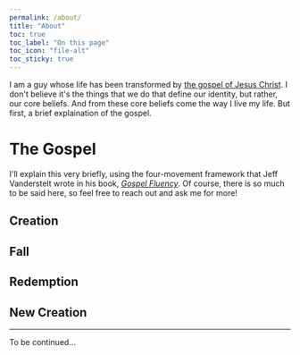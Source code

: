 ```yaml
---
permalink: /about/
title: "About"
toc: true
toc_label: "On this page"
toc_icon: "file-alt"
toc_sticky: true
---
```


I am a guy whose life has been transformed by [the gospel of Jesus Christ](#the-gospel). I don't believe it's the things that we do that define our identity, but rather, our core beliefs. And from these core beliefs come the way I live my life. But first, a brief explaination of the gospel.

# The Gospel

I'll explain this very briefly, using the four-movement framework that Jeff Vanderstelt wrote in his book, [_Gospel Fluency_](https://www.gospelfluency.com/). Of course, there is so much to be said here, so feel free to reach out and ask me for more!

## Creation

## Fall

## Redemption

## New Creation

---

To be continued...
